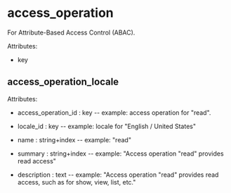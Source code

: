 # access_operation

For Attribute-Based Access Control (ABAC).

Attributes:

* key


## access_operation_locale

Attributes:

* access_operation_id : key -- example: access operation for "read".

* locale_id : key -- example: locale for "English / United States"

* name : string+index -- example: "read"

* summary : string+index -- example: "Access operation \"read\" provides read access"

* description : text -- example: "Access operation \"read\" provides read access, such as for show, view, list, etc."
